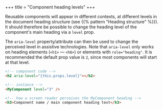 +++
title = "Component heading levels"
+++

Reusable components will appear in different contexts, at different levels in the document heading structure (see {{% pattern "Heading structure" %}}). It should therefore be possible to change the heading level of the component's main heading via a `level` prop.

The `aria-level` property/attribute can then be used to change the perceived level in assistive technologies. Note that `aria-level` only works on heading elements (`<h1>` — `<h6>`) or elements with `role="heading"`. It is recommended the default prop value is `2`, since most components will start at that level.

```html
<!-- component code -->
<h2 aria-level="{this.props.level}"></h2>

<!-- instance -->
<MyComponent level="3" />

<!-- how a screen reader perceives the MyComponent heading -->
<h3>Component name / main component heading text</h3>
```
